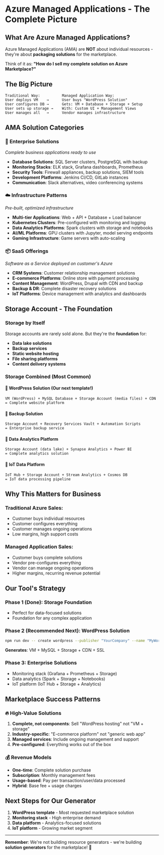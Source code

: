 # Azure Managed Applications - The Complete Picture

## What Are Azure Managed Applications? 

Azure Managed Applications (AMA) are **NOT** about individual resources - they're about **packaging solutions** for the marketplace.

Think of it as: **"How do I sell my complete solution on Azure Marketplace?"**

## The Big Picture

```
Traditional Way:          Managed Application Way:
User deploys VM    →      User buys "WordPress Solution"
User configures DB →      Gets: VM + Database + Storage + Setup
User sets up storage →    With: Custom UI + Management Views
User manages all   →      Vendor manages infrastructure
```

## AMA Solution Categories

### 🏢 **Enterprise Solutions**
*Complete business applications ready to use*

- **Database Solutions**: SQL Server clusters, PostgreSQL with backup
- **Monitoring Stacks**: ELK stack, Grafana dashboards, Prometheus
- **Security Tools**: Firewall appliances, backup solutions, SIEM tools
- **Development Platforms**: Jenkins CI/CD, GitLab instances
- **Communication**: Slack alternatives, video conferencing systems

### ☁️ **Infrastructure Patterns** 
*Pre-built, optimized infrastructure*

- **Multi-tier Applications**: Web + API + Database + Load balancer
- **Kubernetes Clusters**: Pre-configured with monitoring and logging
- **Data Analytics Platforms**: Spark clusters with storage and notebooks
- **AI/ML Platforms**: GPU clusters with Jupyter, model serving endpoints
- **Gaming Infrastructure**: Game servers with auto-scaling

### 📦 **SaaS Offerings**
*Software as a Service deployed on customer's Azure*

- **CRM Systems**: Customer relationship management solutions
- **E-commerce Platforms**: Online store with payment processing
- **Content Management**: WordPress, Drupal with CDN and backup
- **Backup & DR**: Complete disaster recovery solutions
- **IoT Platforms**: Device management with analytics and dashboards

## Storage Account - The Foundation

### **Storage by Itself**
Storage accounts are rarely sold alone. But they're the **foundation** for:

- **Data lake solutions**
- **Backup services** 
- **Static website hosting**
- **File sharing platforms**
- **Content delivery systems**

### **Storage Combined (Most Common)**

#### **🎯 WordPress Solution** (Our next template!)
```
VM (WordPress) + MySQL Database + Storage Account (media files) + CDN
= Complete website platform
```

#### **🎯 Backup Solution**
```
Storage Account + Recovery Services Vault + Automation Scripts
= Enterprise backup service
```

#### **🎯 Data Analytics Platform**
```
Storage Account (data lake) + Synapse Analytics + Power BI
= Complete analytics solution
```

#### **🎯 IoT Data Platform**
```
IoT Hub + Storage Account + Stream Analytics + Cosmos DB
= IoT data processing pipeline
```

## Why This Matters for Business

### **Traditional Azure Sales**:
- Customer buys individual resources
- Customer configures everything
- Customer manages ongoing operations
- Low margins, high support costs

### **Managed Application Sales**:
- Customer buys complete solutions
- Vendor pre-configures everything
- Vendor can manage ongoing operations
- Higher margins, recurring revenue potential

## Our Tool's Strategy

### **Phase 1 (Done)**: Storage Foundation
- Perfect for data-focused solutions
- Foundation for any complex application

### **Phase 2 (Recommended Next)**: WordPress Solution
```bash
npm run dev -- create wordpress --publisher "YourCompany" --name "MyWordPress"
```
**Generates**: VM + MySQL + Storage + CDN + SSL

### **Phase 3**: Enterprise Solutions
- Monitoring stack (Grafana + Prometheus + Storage)
- Data analytics (Spark + Storage + Notebooks)
- IoT platform (IoT Hub + Storage + Analytics)

## Marketplace Success Patterns

### **🔥 High-Value Solutions**
1. **Complete, not components**: Sell "WordPress hosting" not "VM + storage"
2. **Industry-specific**: "E-commerce platform" not "generic web app"
3. **Managed services**: Include ongoing management and support
4. **Pre-configured**: Everything works out of the box

### **💰 Revenue Models**
- **One-time**: Complete solution purchase
- **Subscription**: Monthly management fees
- **Usage-based**: Pay per transaction/user/data processed
- **Hybrid**: Base fee + usage charges

## Next Steps for Our Generator

1. **WordPress template** - Most requested marketplace solution
2. **Monitoring stack** - High enterprise demand  
3. **Data platform** - Analytics-focused solutions
4. **IoT platform** - Growing market segment

---

**Remember**: We're not building resource generators - we're building **solution generators** for the marketplace! 🚀